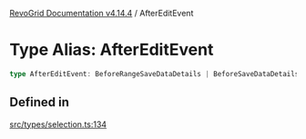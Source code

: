 [RevoGrid Documentation v4.14.4](README.md) / AfterEditEvent

# Type Alias: AfterEditEvent

```ts
type AfterEditEvent: BeforeRangeSaveDataDetails | BeforeSaveDataDetails;
```

## Defined in

[src/types/selection.ts:134](https://github.com/revolist/revogrid/blob/a32d3a869ff2d770043cd2738815e885c8f5d1a9/src/types/selection.ts#L134)
